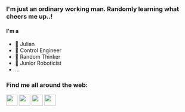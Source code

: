 ### I'm just an ordinary working man. Randomly learning what cheers me up..! 
 #### **I'm a**
 - 🔭 Julian
 - 🚀 Control Engineer
 - 🧠 Random Thinker
 - 🤖 Junior Roboticist
 - ...
 
 ### Find me all around the web:
 
 <p align="left">
 <a href="http://www.t.me/banaankiamanesh" target="blank"><img align="center" src="https://upload.wikimedia.org/wikipedia/commons/8/82/Telegram_logo.svg" alt="" height="30" /></a> 
<a href="http://www.linkedin.com/in/banaankiamanesh" target="blank"><img align="center" src="https://upload.wikimedia.org/wikipedia/commons/c/ca/LinkedIn_logo_initials.png" alt="" height="30" /></a>
<a href="http://instagram.com/banaankiamanesh" target="blank"><img align="center" src="https://upload.wikimedia.org/wikipedia/commons/thumb/e/e7/Instagram_logo_2016.svg/1024px-Instagram_logo_2016.svg.png" alt="" height="30" /></a>
<a href="http://youtube.com/@banaankiamanesh" target="blank"><img align="center" src="https://upload.wikimedia.org/wikipedia/commons/thumb/0/09/YouTube_full-color_icon_%282017%29.svg/1280px-YouTube_full-color_icon_%282017%29.svg.png" alt="" height="30" /></a>
</p>
